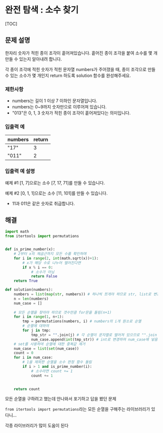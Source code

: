 # 완전 탐색 : 소수 찾기

[TOC]



## 문제 설명

한자리 숫자가 적힌 종이 조각이 흩어져있습니다. 흩어진 종이 조각을 붙여 소수를 몇 개 만들 수 있는지 알아내려 합니다.

각 종이 조각에 적힌 숫자가 적힌 문자열 numbers가 주어졌을 때, 종이 조각으로 만들 수 있는 소수가 몇 개인지 return 하도록 solution 함수를 완성해주세요.

### 제한사항

- numbers는 길이 1 이상 7 이하인 문자열입니다.
- numbers는 0~9까지 숫자만으로 이루어져 있습니다.
- "013"은 0, 1, 3 숫자가 적힌 종이 조각이 흩어져있다는 의미입니다.

### 입출력 예

| numbers | return |
| ------- | ------ |
| "17"    | 3      |
| "011"   | 2      |

### 입출력 예 설명

예제 #1
[1, 7]으로는 소수 [7, 17, 71]를 만들 수 있습니다.

예제 #2
[0, 1, 1]으로는 소수 [11, 101]를 만들 수 있습니다.

- 11과 011은 같은 숫자로 취급합니다.







## 해결

```python
import math 
from itertools import permutations


def is_prime_number(x):
    # 2부터 x의 제곱근까지 모든 수를 확인하며
    for i in range(2, int(math.sqrt(x))+1):
        # x가 해당 수로 나누어 떨어진다면
        if x % i == 0:
            # 소수가 아님
            return False
    return True 

def solution(numbers):
    numbers = list(map(str, numbers)) # 하나씩 쪼개야 하므로 str, list로 변경
    n = len(numbers)
    num_case = []
    
    # 모든 순열을 찾아야 하므로 갯수만큼 for문을 돌림(n+1)
    for i in range(1, n+1): 
        tmp = permutations(numbers, i) # numbers의 i개 원소로 순열
        # 순열에 대하여
        for j in tmp: 
            tmp_str = "".join(j) # 각 순열이 문자열로 떨어져 있으므로 "".join
            num_case.append(int(tmp_str)) # int로 변경하여 num_case에 넣음
    # set를 사용하여 순열에 대한 중복값 제거
    num_case = list(set(num_case))
    count = 0
    for i in num_case:
        # 1을 제외한 순열을 소수 판정 함수 돌림
        if i > 1 and is_prime_number(i):
            # 소수라면 count += 1
            count += 1

    
    return count
```



모든 순열을 구하려고 했는데 안나와서 포기하고 답을 봤던 문제

`from itertools import permutations`라는 모든 순열을 구해주는 라이브러리가 있다니...

각종 라이브러리가 많이 도움이 된다





